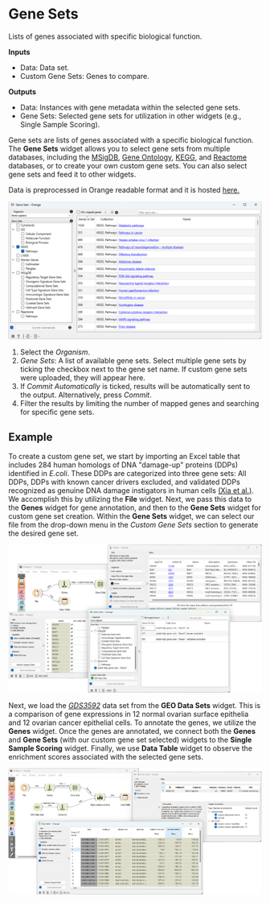 Gene Sets
=================

Lists of genes associated with specific biological function.

**Inputs**
- Data: Data set.
- Custom Gene Sets: Genes to compare.

**Outputs**
- Data: Instances with gene metadata within the selected gene sets.
- Gene Sets: Selected gene sets for utilization in other widgets (e.g., Single Sample Scoring).


Gene sets are lists of genes associated with a specific biological function. The **Gene Sets** widget allows you to select gene sets from multiple databases, including the [MSigDB](http://software.broadinstitute.org/gsea/msigdb), [Gene Ontology](http://geneontology.org/), [KEGG](https://www.genome.jp/kegg/), and [Reactome](https://reactome.org/) databases, or to create your own custom gene sets. You can also select gene sets and feed it to other widgets.

Data is preprocessed in Orange readable format and it is hosted [here.](http://download.biolab.si/datasets/bioinformatics/gene_sets/)


![](images/gene-sets/Gene-Sets-stamped.png)

1. Select the *Organism*.
2. *Gene Sets*: A list of available gene sets. Select multiple gene sets by ticking the checkbox next to the gene set name. If custom gene sets were uploaded, they will appear here.
3. If *Commit Automatically* is ticked, results will be automatically sent to the output. Alternatively, press *Commit*.
4. Filter the results by limiting the number of mapped genes and searching for specific gene sets.

Example
-------

To create a custom gene set, we start by importing an Excel table that includes 284 human homologs of DNA "damage-up" proteins (DDPs) identified in *E.coli*. These DDPs are categorized into three gene sets: All DDPs, DDPs with known cancer drivers excluded, and validated DDPs recognized as genuine DNA damage instigators in human cells [(Xia et al.)](https://www.ncbi.nlm.nih.gov/pmc/articles/PMC6344048/). We accomplish this by utilizing the **File** widget. Next, we pass this data to the **Genes** widget for gene annotation, and then to the **Gene Sets** widget for custom gene set creation. Within the **Gene Sets** widget, we can select our file from the drop-down menu in the *Custom Gene Sets* section to generate the desired gene set.

![](images/gene-sets/Gene-Sets-example.png)

Next, we load the [*GDS3592*](https://pubmed.ncbi.nlm.nih.gov/20040092/) data set from the **GEO Data Sets** widget. This is a comparison of gene expressions in 12 normal ovarian surface epithelia and 12 ovarian cancer epithelial cells. To annotate the genes, we utilize the **Genes** widget. Once the genes are annotated, we connect both the **Genes** and **Gene Sets** (with our custom gene set selected) widgets to the **Single Sample Scoring** widget. Finally, we use **Data Table** widget to observe the enrichment scores associated with the selected gene sets.

![](images/gene-sets/Gene-Sets-example2.png)
